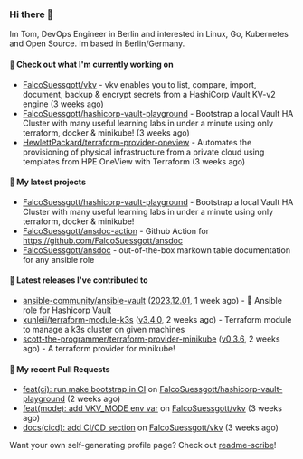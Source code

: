 ### Hi there 👋

Im Tom, DevOps Engineer in Berlin and interested in Linux, Go, Kubernetes and Open Source.
Im based in Berlin/Germany.

#### 👷 Check out what I'm currently working on

- [FalcoSuessgott/vkv](https://github.com/FalcoSuessgott/vkv) - vkv enables you to list, compare, import, document, backup &amp; encrypt secrets from a HashiCorp Vault KV-v2 engine (3 weeks ago)
- [FalcoSuessgott/hashicorp-vault-playground](https://github.com/FalcoSuessgott/hashicorp-vault-playground) - Bootstrap a local Vault HA Cluster with many useful learning labs in under a minute using only terraform, docker &amp; minikube! (3 weeks ago)
- [HewlettPackard/terraform-provider-oneview](https://github.com/HewlettPackard/terraform-provider-oneview) - Automates the provisioning of physical infrastructure from a private cloud using templates from HPE OneView with Terraform (3 weeks ago)

#### 🌱 My latest projects

- [FalcoSuessgott/hashicorp-vault-playground](https://github.com/FalcoSuessgott/hashicorp-vault-playground) - Bootstrap a local Vault HA Cluster with many useful learning labs in under a minute using only terraform, docker &amp; minikube!
- [FalcoSuessgott/ansdoc-action](https://github.com/FalcoSuessgott/ansdoc-action) - Github Action for https://github.com/FalcoSuessgott/ansdoc
- [FalcoSuessgott/ansdoc](https://github.com/FalcoSuessgott/ansdoc) - out-of-the-box markown table documentation for any ansible role

#### 🔭 Latest releases I've contributed to

- [ansible-community/ansible-vault](https://github.com/ansible-community/ansible-vault) ([2023.12.01](https://github.com/ansible-community/ansible-vault/releases/tag/2023.12.01), 1 week ago) - :key: Ansible role for Hashicorp Vault
- [xunleii/terraform-module-k3s](https://github.com/xunleii/terraform-module-k3s) ([v3.4.0](https://github.com/xunleii/terraform-module-k3s/releases/tag/v3.4.0), 2 weeks ago) - Terraform module to manage a k3s cluster on given machines
- [scott-the-programmer/terraform-provider-minikube](https://github.com/scott-the-programmer/terraform-provider-minikube) ([v0.3.6](https://github.com/scott-the-programmer/terraform-provider-minikube/releases/tag/v0.3.6), 2 weeks ago) - A terraform provider for minikube!

#### 🔨 My recent Pull Requests

- [feat(ci): run make bootstrap in CI](https://github.com/FalcoSuessgott/hashicorp-vault-playground/pull/24) on [FalcoSuessgott/hashicorp-vault-playground](https://github.com/FalcoSuessgott/hashicorp-vault-playground) (2 weeks ago)
- [feat(mode): add VKV_MODE env var](https://github.com/FalcoSuessgott/vkv/pull/190) on [FalcoSuessgott/vkv](https://github.com/FalcoSuessgott/vkv) (3 weeks ago)
- [docs(cicd): add CI/CD section](https://github.com/FalcoSuessgott/vkv/pull/189) on [FalcoSuessgott/vkv](https://github.com/FalcoSuessgott/vkv) (3 weeks ago)

Want your own self-generating profile page? Check out [readme-scribe](https://github.com/muesli/readme-scribe)!